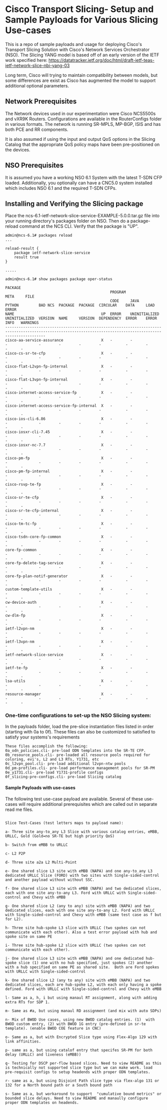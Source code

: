 # Cisco Transport Slicing- Setup and Sample Payloads for Various Slicing Use-cases 

This is a repo of sample payloads and usage for deploying Cisco's Transport Slicing Solution with Cisco's Network Services Orchestrator (NSO).
The Slicing YANG model is based off of an early version of the IETF work specified here: 
https://datatracker.ietf.org/doc/html/draft-ietf-teas-ietf-network-slice-nbi-yang-03

Long term, Cisco will trying to maintain compatibility between models, but some differences are exist as Cisco has augmented the model to support additional
optional parameters. 

## Network Prerequisites

The Network devices used in our experimentation were Cisco NCS5500s and vXR9K Routers. Configurations are available in the RouterConfigs folder in various formats.
The network is running SR-MPLS, MP-BGP, ISIS and has both PCE and RR components. 

It is also assumed if using the input and output QoS options in the Slicing Catalog that the appropriate QoS policy maps have been pre-positioned on the devices.

## NSO Prerequisites

It is assumed you have a working NSO 6.1 System with the latest T-SDN CFP loaded. Additionally, you optionally can have a CNC5.0 system installed which 
includes NSO 6.1 and the required T-SDN CFPs.


## Installing and Verifying the Slicing package

Place the ncs-6.1-ietf-network-slice-service-EXAMPLE-5.0.0.tar.gz file into your running directory's packages folder on NSO. Then do a package-reload command at the NCS CLI. Verify that the package is "UP".

```
admin@ncs-6.1# packages reload
...

reload-result {
    package ietf-network-slice-service
    result true
}

.....

admin@ncs-6.1# show packages package oper-status 
                                                                                                                             PACKAGE                          
                                               PROGRAM                                                                       META     FILE                    
                                               CODE     JAVA           PYTHON         BAD NCS  PACKAGE  PACKAGE  CIRCULAR    DATA     LOAD   ERROR            
NAME                                       UP  ERROR    UNINITIALIZED  UNINITIALIZED  VERSION  NAME     VERSION  DEPENDENCY  ERROR    ERROR  INFO   WARNINGS  
--------------------------------------------------------------------------------------------------------------------------------------------------------------
cisco-aa-service-assurance                 X   -        -              -              -        -        -        -           -        -      -      -         
cisco-cs-sr-te-cfp                         X   -        -              -              -        -        -        -           -        -      -      -         
cisco-flat-L2vpn-fp-internal               X   -        -              -              -        -        -        -           -        -      -      -         
cisco-flat-L3vpn-fp-internal               X   -        -              -              -        -        -        -           -        -      -      -         
cisco-internet-access-service-fp           X   -        -              -              -        -        -        -           -        -      -      -         
cisco-internet-access-service-fp-internal  X   -        -              -              -        -        -        -           -        -      -      -         
cisco-ios-cli-6.86                         X   -        -              -              -        -        -        -           -        -      -      -         
cisco-iosxr-cli-7.45                       X   -        -              -              -        -        -        -           -        -      -      -         
cisco-iosxr-nc-7.7                         X   -        -              -              -        -        -        -           -        -      -      -         
cisco-pm-fp                                X   -        -              -              -        -        -        -           -        -      -      -         
cisco-pm-fp-internal                       X   -        -              -              -        -        -        -           -        -      -      -         
cisco-rsvp-te-fp                           X   -        -              -              -        -        -        -           -        -      -      -         
cisco-sr-te-cfp                            X   -        -              -              -        -        -        -           -        -      -      -         
cisco-sr-te-cfp-internal                   X   -        -              -              -        -        -        -           -        -      -      -         
cisco-tm-tc-fp                             X   -        -              -              -        -        -        -           -        -      -      -         
cisco-tsdn-core-fp-common                  X   -        -              -              -        -        -        -           -        -      -      -         
core-fp-common                             X   -        -              -              -        -        -        -           -        -      -      -         
core-fp-delete-tag-service                 X   -        -              -              -        -        -        -           -        -      -      -         
core-fp-plan-notif-generator               X   -        -              -              -        -        -        -           -        -      -      -         
custom-template-utils                      X   -        -              -              -        -        -        -           -        -      -      -         
cw-device-auth                             X   -        -              -              -        -        -        -           -        -      -      -         
cw-dlm-fp                                  X   -        -              -              -        -        -        -           -        -      -      -         
ietf-l2vpn-nm                              X   -        -              -              -        -        -        -           -        -      -      -         
ietf-l3vpn-nm                              X   -        -              -              -        -        -        -           -        -      -      -         
ietf-network-slice-service                 X   -        -              -              -        -        -        -           -        -      -      -         
ietf-te-fp                                 X   -        -              -              -        -        -        -           -        -      -      -         
lsa-utils                                  X   -        -              -              -        -        -        -           -        -      -      -         
resource-manager                           X   -        -              -              -        -        -        -           -        -      -      -         
```

### One-time configurations to set-up the NSO Slicing system:

In the payloads folder, load the pre-slice instantiation files listed in order (starting with 0a to 0f).
These files can also be customized to satisfied to satisfy your systems's requirements

```
These files accomplish the following:
0a_odn_policies.cli- pre-load ODN templates into the SR-TE CFP.
0b_resource_pools.cli- pre-loaded all resource pools required for coloring, evi's, L2 and L3 RTs, Y1731, etc
0c_l2vpn_pool.cli- pre-load additional l2vpn-ntw pools
0d_pm-profiles.cli- pre-load performance management pools for SR-PM
0e_y1731.cli- pre-load Y1731-profile configs
0f_slicing-pre-configs.cli- pre-load Slicing catalog
```

#### Sample Payloads with use-cases

The following test use-case payload are available. Several of these use-cases will require additional prerequisites which are called out in separate read me files.

```

Slice Test-Cases (test letters maps to payload name):

a- Three site any-to_any L3 Slice with various catalog entries, eMBB, URLLC, Gold (Gold=no SR-TE but high priority QoS)

b- Switch from eMBB to URLLC

c- L2 P2P 

d- Three site a2a L2 Multi-Point 

e- One shared slice L3 site with eMBB (NAPA) and one any-to_any L3 dedicated URLLC Slice (FORD) with two sites with Single-sided-control and another payload without without SSC.

f- One shared slice L3 site with eMBB (NAPA) and two dedicated slices, each with one site any-to-any L3. Ford with URLLC with Single-sided-control and Chevy with eMBB

g- One shared slice L2 (any to any) site with eMBB (NAPA) and two dedicated slices, each with one site any-to-any L2. Ford with URLLC with Single-sided-control and Chevy with eMBB (same test case as f but for L2).

h- Three site hub-spoke L3 slice with URLLC (two spokes can not communicate with each other). Also a test error payload with hub and spoke site on same PE 

i- Three site hub-spoke L2 slice with URLLC (two spokes can not communicate with each other).

j- One shared slice L3 site with eMBB (NAPA) and one dedicated hub-spoke slice (1) one with no hub specified, just spokes (2) another with a hub specified on same PE as shared site.  Both are Ford spokes with URLLC with Single-sided-control

k- One shared slice L2 (any to any) site with eMBB (NAPA) and two dedicated slices, each are hub-spoke L2, with each only having a spoke defined. Ford with URLLC with Single-sided-control and Chevy with eMBB  

l- Same as a, h, i but using manaul RT assignment, along with adding extra RTs for SDP 1.

m- Same as #a, but using manaul RD assignment (and mix with auto SDPs)

n- Mix of BWOD Use cases, using new BWOD catalog entries. (1)  with BWOD custom entry, (2) with BWOD 1G entry (pre-defined in sr-te template). (enable BWOD COE feature in CNC)

o- Same as a, but with Encrypted Slice type using Flex-Algo 129 with link affinities.

p- same as a, but using catalof entry that specifes SR-PM for both delay (URLLC) and liveness (eMBB))

q- Testing for DSCP per-flow based slices. Need to view README as this is technically not supported slice type but we can make work. load pre-requisit configs to setup headends with proper ODN templates. 

r- same as a, but using Disjoint Path slice type via flex-algo 131 or 132 for a North bound path or a South bound path

s- Same as a, but workaround to support  "cumulative bound metrics" or bounded slice delays. Need to view README and manaully configure proper ODN templates on headends. 

```




